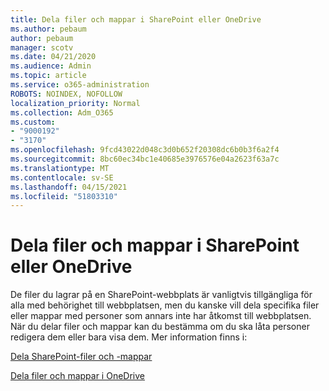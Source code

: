 ```yaml
---
title: Dela filer och mappar i SharePoint eller OneDrive
ms.author: pebaum
author: pebaum
manager: scotv
ms.date: 04/21/2020
ms.audience: Admin
ms.topic: article
ms.service: o365-administration
ROBOTS: NOINDEX, NOFOLLOW
localization_priority: Normal
ms.collection: Adm_O365
ms.custom:
- "9000192"
- "3170"
ms.openlocfilehash: 9fcd43022d048c3d0b652f20308dc6b0b3f6a2f4
ms.sourcegitcommit: 8bc60ec34bc1e40685e3976576e04a2623f63a7c
ms.translationtype: MT
ms.contentlocale: sv-SE
ms.lasthandoff: 04/15/2021
ms.locfileid: "51803310"
---
```

# <a name="how-to-share-sharepoint-or-onedrive-files-or-folders"></a>Dela filer och mappar i SharePoint eller OneDrive

De filer du lagrar på en SharePoint-webbplats är vanligtvis tillgängliga för alla med behörighet till webbplatsen, men du kanske vill dela specifika filer eller mappar med personer som annars inte har åtkomst till webbplatsen. När du delar filer och mappar kan du bestämma om du ska låta personer redigera dem eller bara visa dem. Mer information finns i:

[Dela SharePoint-filer och -mappar](https://support.office.com/article/1fe37332-0f9a-4719-970e-d2578da4941c)

[Dela filer och mappar i OneDrive](https://support.microsoft.com/office/share-onedrive-files-and-folders-9fcc2f7d-de0c-4cec-93b0-a82024800c07?ui=en-US&rs=en-US&ad=US&storagetype=stage)